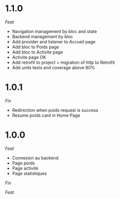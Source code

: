 # 1.1.0

_Feat_

- Navigation management by bloc and state
- Backend management by bloc
- Add provider and listener to Accueil page
- Add bloc to Poids page
- Add bloc to Activite page
- Activite page OK
- Add retrofit to project + migration of http to Retrofit
- Add units tests and coverage above 80%

# 1.0.1

_Fix_

- Redirection when poids request is success
- Resume poids card in Home Page

# 1.0.0

_Feat_

- Connexion au backend
- Page poids
- Page activité
- Page statistiques

_Fix_

_Feat_

